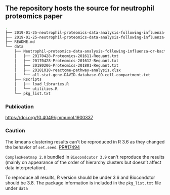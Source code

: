 ## The repository hosts the source for neutrophil proteomics paper

```bash
.
├── 2019-01-25-neutrophil-proteomics-data-analysis-following-influenza-or-bacterial-infection.html
├── 2019-01-25-neutrophil-proteomics-data-analysis-following-influenza-or-bacterial-infection.rmd
├── README.md
└── data
    ├── Neutrophil-proteomics-data-analysis-following-influenza-or-bacterial-infection
    │   ├── 20170428-Proteomics-201611-Requant.txt
    │   ├── 20170428-Proteomics-201612-Requant.txt
    │   ├── 20180206-Proteomics-201801-Requant.txt
    │   ├── 20181018-reactome-pathway-analysis.xlsx
    │   └── all-stat-gene-DAVID-database-GO-cell-compartment.txt
    ├── Rscripts
    │   ├── load_libraries.R
    │   └── utilities.R
    └── pkg_list.txt
```

### Publication 
https://doi.org/10.4049/jimmunol.1900337

### Caution
The kmeans clustering results can't be reproduced in R 3.6 as they changed the behavior of `set.seed`. [PR#17494](https://bugs.r-project.org/bugzilla/show_bug.cgi?id=17494) 

`ComplexHeatmap 2.0` bundled in `Biocondcutor 3.9` can't reproduce the results (mainly on appearance of the order of hierarchy clusters but doesn’t affect data interpretation). 

To reproduce all results, R version should be under 3.6 and Biocondctor should be 3.8. The package information is included in the `pkg_list.txt` file under `data`
